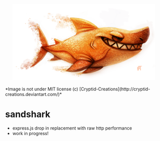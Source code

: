 <center><img src="sandshark.png?raw=true" height="245" /></center><br/>
*Image is not under MIT license (c) [Cryptid-Creations](http://cryptid-creations.deviantart.com/)*

# sandshark
- express.js drop in replacement with raw http performance
- work in progress!
